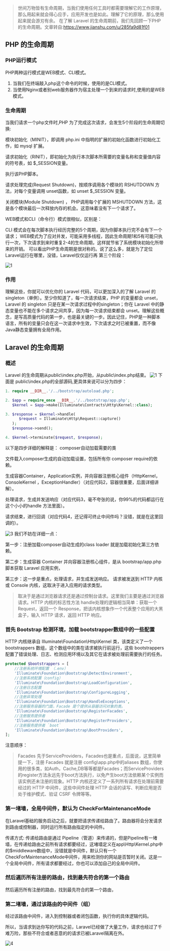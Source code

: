 > 世间万物皆有生命周期，当我们使用任何工具时都需要理解它的工作原理，那么用起来就会得心应手，应用开发也是如此。理解了它的原理，那么使用起来就会游刃有余。
在了解 Laravel 的生命周期前，我们先回顾一下PHP 的生命周期。文章转自:https://www.jianshu.com/u/285fa9d81f01

## PHP 的生命周期


### PHP运行模式

PHP两种运行模式是WEB模式、CLI模式。

1. 当我们在终端敲入php这个命令的时候，使用的是CLI模式。
2. 当使用Nginx或者别web服务器作为宿主处理一个到来的请求时,使用的是WEB模式。

### 生命周期

当我们请求一个php文件时,PHP 为了完成这次请求，会发生5个阶段的生命周期切换:

模块初始化（MINIT），即调用 php.ini 中指明的扩展的初始化函数进行初始化工作，如 mysql 扩展。

请求初始化（RINIT），即初始化为执行本次脚本所需要的变量名称和变量值内容的符号表，如 $_SESSION变量。

执行该PHP脚本。

请求处理完成(Request Shutdown)，按顺序调用各个模块的 RSHUTDOWN 方法，对每个变量调用 unset函数，如 unset $_SESSION 变量。

关闭模块(Module Shutdown) ， PHP调用每个扩展的 MSHUTDOWN 方法，这是各个模块最后一次释放内存的机会。这意味着没有下一个请求了。

WEB模式和CLI（命令行）模式很相似，区别是：

CLI 模式会在每次脚本执行经历完整的5个周期，因为你脚本执行完不会有下一个请求；
WEB模式为了应对并发，可能采用多线程，因此生命周期1和5有可能只执行一次，下次请求到来时重复2-4的生命周期，这样就节省了系统模块初始化所带来的开销。
可以看出PHP生命周期是很对称的。说了这么多，就是为了定位Laravel运行在哪里，没错，Laravel仅仅运行再 第三个阶段：

![1](https://gitee.com/bruce_qiq/picture/raw/master/2021-4-19/1618832378767-1.webp)

### 作用

理解这些，你就可以优化你的 Laravel 代码，可以更加深入的了解 Laravel 的singleton（单例）。至少你知道了，每一次请求结束，PHP 的变量都会 unset，Laravel 的 singleton 只是在某一次请求过程中的singleton；你在 Laravel 中的静态变量也不能在多个请求之间共享，因为每一次请求结束都会 unset。理解这些概念，是写高质量代码的第一步，也是最关键的一步。因此记住，PHP是一种脚本语言，所有的变量只会在这一次请求中生效，下次请求之时已被重置，而不像Java静态变量拥有全局作用。

## Laravel 的生命周期

### 概述

Laravel 的生命周期从public\index.php开始，从public\index.php结束。
![1](https://gitee.com/bruce_qiq/picture/raw/master/2021-4-19/1618832438261-1.webp)
下面是 public\index.php的全部源码,更具体来说可以分为四步：
```php
1. require __DIR__.'/../bootstrap/autoload.php';

2. $app = require_once __DIR__.'/../bootstrap/app.php';
   $kernel = $app->make(Illuminate\Contracts\Http\Kernel::class);

3. $response = $kernel->handle(
      $request = Illuminate\Http\Request::capture()
   );
   $response->send();

4. $kernel->terminate($request, $response);
```
以下是四步详细的解释是：
composer自动加载需要的类

文件载入composer生成的自动加载设置，包括所有你 composer require的依赖。

生成容器Container，Application实例，并向容器注册核心组件（HttpKernel，ConsoleKernel ，ExceptionHandler）（对应代码2，容器很重要，后面详细讲解）。

处理请求，生成并发送响应（对应代码3，毫不夸张的说，你99%的代码都运行在这个小小的handle 方法里面）。

请求结束，进行回调（对应代码4，还记得可终止中间件吗？没错，就是在这里回调的）。

![3](https://gitee.com/bruce_qiq/picture/raw/master/2021-4-19/1618832493941-3.webp)
我们不妨在详细一点：

第一步：注册加载composer自动生成的class loader
就是加载初始化第三方依赖。

第二步：生成容器 Container
并向容器注册核心组件，是从 bootstrap/app.php 脚本获取 Laravel 应用实例，

第三步：这一步是重点，处理请求，并生成发送响应。
请求被发送到 HTTP 内核或 Console 内核，这取决于进入应用的请求类型。

> 取决于是通过浏览器请求还是通过控制台请求。这里我们主要是通过浏览器请求。HTTP 内核的标志性方法 handle处理的逻辑相当简单：获取一个 Request，返回一个 Response，把该内核想象作一个代表整个应用的大黑盒子，输入 HTTP 请求，返回 HTTP 响应。

### 首先 Bootstrap 检测环境，加载 bootstrapper数组中的一些配置

HTTP 内核继承自 Illuminate\Foundation\Http\Kernel 类，该类定义了一个 bootstrappers 数组，这个数组中的类在请求被执行前运行，这些 bootstrappers 配置了错误处理、日志、检测应用环境以及其它在请求被处理前需要执行的任务。

```php
protected $bootstrappers = [
    //注册系统环境配置 （.env）
    'Illuminate\Foundation\Bootstrap\DetectEnvironment',
    //注册系统配置（config）
    'Illuminate\Foundation\Bootstrap\LoadConfiguration',
    //注册日志配置
    'Illuminate\Foundation\Bootstrap\ConfigureLogging',
    //注册异常处理
    'Illuminate\Foundation\Bootstrap\HandleExceptions',
    //注册服务容器的门面，Facade 是个提供从容器访问对象的类。
    'Illuminate\Foundation\Bootstrap\RegisterFacades',
    //注册服务提供者
    'Illuminate\Foundation\Bootstrap\RegisterProviders',
    //注册服务提供者 `boot`
    'Illuminate\Foundation\Bootstrap\BootProviders',
];
```
注意顺序：
> Facades 先于ServiceProviders，Facades也是重点，后面说，这里简单提一下，注册 Facades 就是注册 config\app.php中的aliases 数组，你使用的很多类，如Auth，Cache,DB等等都是Facades；而ServiceProviders的register方法永远先于boot方法执行，以免产生boot方法依赖某个实例而该实例还未注册的现象。HTTP 内核还定义了一系列所有请求在处理前需要经过的 HTTP 中间件，这些中间件处理 HTTP 会话的读写、判断应用是否处于维护模式、验证 CSRF 令牌等等。

### 第一堵墙，全局中间件，默认为 CheckForMaintenanceMode

在Laravel基础的服务启动之后，就要把请求传递给路由了。路由器将会分发请求到路由或控制器，同时运行所有路由指定的中间件。

传递方式:
传递给路由是通过 Pipeline（管道）来传递的，但是Pipeline有一堵墙，在传递给路由之前所有请求都要经过，这堵墙定义在app\Http\Kernel.php中的$middleware数组中，没错就是中间件，默认只有一个CheckForMaintenanceMode中间件，用来检测你的网站是否暂时关闭。这是一个全局中间件，所有请求都要经过，你也可以添加自己的全局中间件。

### 然后遍历所有注册的路由，找到最先符合的第一个路由

然后遍历所有注册的路由，找到最先符合的第一个路由，

### 第二堵墙，通过该路由的中间件（组）

经过该路由中间件，进入到控制器或者闭包函数，执行你的具体逻辑代码。

所以，当请求到达你写的代码之前，Laravel已经做了大量工作，请求也经过了千难万险，那些不符合或者恶意的的请求已被Laravel隔离在外。

![4](https://gitee.com/bruce_qiq/picture/raw/master/2021-4-19/1618832677797-4.webp)




